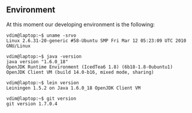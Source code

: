 ## Environment

At this moment our developing environment is the following:

	vdim@laptop:~$ uname -srvo
	Linux 2.6.31-20-generic #58-Ubuntu SMP Fri Mar 12 05:23:09 UTC 2010 GNU/Linux

	vdim@laptop:~$ java -version
	java version "1.6.0_18"
	OpenJDK Runtime Environment (IcedTea6 1.8) (6b18-1.8-0ubuntu1)
	OpenJDK Client VM (build 14.0-b16, mixed mode, sharing)
	
	vdim@laptop:~$ lein version
	Leiningen 1.5.2 on Java 1.6.0_18 OpenJDK Client VM
 
	vdim@laptop:~$ git version
	git version 1.7.0.4

